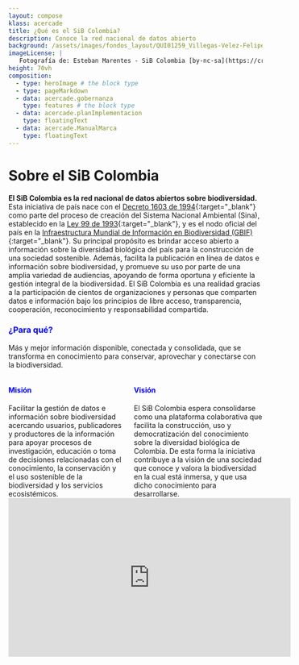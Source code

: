 ```yaml
---
layout: compose
klass: acercade
title: ¿Qué es el SiB Colombia?
description: Conoce la red nacional de datos abierto
background: /assets/images/fondos_layout/QUI01259_Villegas-Velez-Felipe.jpg
imageLicense: |
   Fotografía de: Esteban Marentes - SiB Colombia [by-nc-sa](https://creativecommons.org/licenses/by-nc-sa/3.0/) 
height: 70vh
composition:
  - type: heroImage # the block type
  - type: pageMarkdown
  - data: acercade.gobernanza
    type: features # the block type
  - data: acercade.planImplementacion
    type: floatingText
  - data: acercade.ManualMarca
    type: floatingText
---
```



# Sobre el SiB Colombia
**El SiB Colombia es la red nacional de datos abiertos sobre biodiversidad.** Esta iniciativa de país nace con el [Decreto 1603 de 1994](http://www.humboldt.org.co/images/documentos/pdf/Normativo/1994-07-17-dec-1603.pdf){:target="_blank"} como parte del proceso de creación del Sistema Nacional Ambiental (Sina), establecido en la [Ley 99 de 1993](http://www.humboldt.org.co/images/documentos/pdf/Normativo/1993-12-22-ley-99-crea-el-sina-y-mma.pdf){:target="_blank"}, y es el nodo oficial del país en la [Infraestructura Mundial de Información en Biodiversidad (GBIF)](https://www.gbif.org/){:target="_blank"}. Su principal propósito es brindar acceso abierto a información sobre la diversidad biológica del país para la construcción de una sociedad sostenible. Además, facilita la publicación en línea de datos e información sobre biodiversidad, y promueve su uso por parte de una amplia variedad de audiencias, apoyando de forma oportuna y eficiente la gestión integral de la biodiversidad.
El SiB Colombia es una realidad gracias a la participación de cientos de organizaciones y personas que comparten datos e información bajo los principios de libre acceso, transparencia, cooperación, reconocimiento y responsabilidad compartida.

<h3><b><span style="color:blue">¿Para qué?</span></b></h3>

Más y mejor información disponible, conectada y consolidada, que se transforma en conocimiento para conservar, aprovechar y conectarse con la biodiversidad.


<div class="columns">
  <div class="column">
     <h4><b><span style="color:blue">Misión</span></b></h4>
     Facilitar la gestión de datos e información sobre biodiversidad acercando usuarios, publicadores y productores de la información para apoyar procesos de investigación, educación o toma de decisiones relacionadas con el conocimiento, la conservación y el uso sostenible de la biodiversidad y los servicios ecosistémicos.
  </div>
  <div class="column">
    <h4><b><span style="color:blue">Visión</span></b></h4>
     El SiB Colombia espera consolidarse como una plataforma colaborativa que facilita la construcción, uso y democratización del conocimiento sobre la diversidad biológica de Colombia. De esta forma la iniciativa contribuye a la visión de una sociedad que conoce y valora la biodiversidad en la cual está inmersa, y que usa dicho conocimiento para desarrollarse.
  </div>
</div>


<iframe width="560" height="315" src="https://www.youtube.com/watch?v=M8U6BbgDOUg" frameborder="0" allow="accelerometer; autoplay; clipboard-write; encrypted-media; gyroscope; picture-in-picture" allowfullscreen></iframe>
